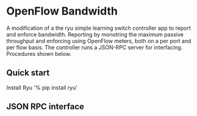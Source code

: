 OpenFlow Bandwidth
==================
A modification of a the ryu simple learning switch controller app to report and enforce bandwidth.
Reporting by monotring the maximum passive throughput and enforcing using OpenFlow meters, both on a per port and per flow basis.
The controller runs a JSON-RPC server for interfacing. Procedures shown below. 

## Quick start
Install Ryu 
'% pip install ryu'



## JSON RPC interface



